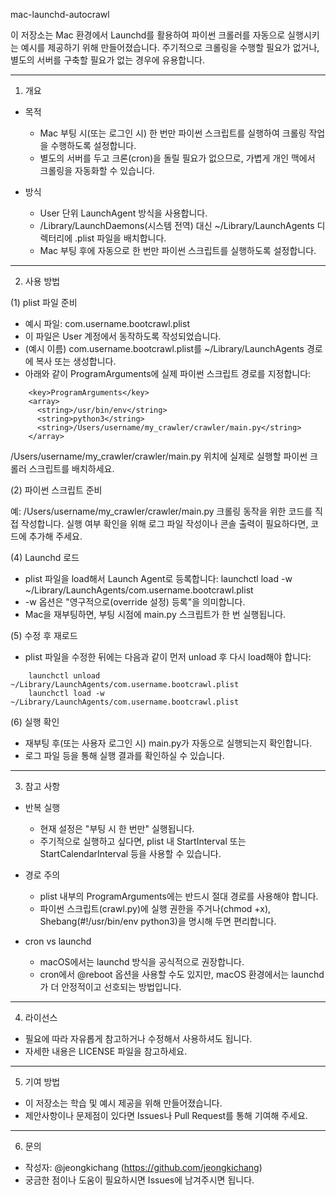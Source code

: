mac-launchd-autocrawl

이 저장소는 Mac 환경에서 Launchd를 활용하여 파이썬 크롤러를 자동으로 실행시키는 예시를 제공하기 위해 만들어졌습니다.
주기적으로 크롤링을 수행할 필요가 없거나, 별도의 서버를 구축할 필요가 없는 경우에 유용합니다.

--------------------------------------------------------------------------------
1. 개요

 - 목적
   * Mac 부팅 시(또는 로그인 시) 한 번만 파이썬 스크립트를 실행하여 크롤링 작업을 수행하도록 설정합니다.
   * 별도의 서버를 두고 크론(cron)을 돌릴 필요가 없으므로, 가볍게 개인 맥에서 크롤링을 자동화할 수 있습니다.

 - 방식
   * User 단위 LaunchAgent 방식을 사용합니다.
   * /Library/LaunchDaemons(시스템 전역) 대신 ~/Library/LaunchAgents 디렉터리에 .plist 파일을 배치합니다.
   * Mac 부팅 후에 자동으로 한 번만 파이썬 스크립트를 실행하도록 설정합니다.

--------------------------------------------------------------------------------
2. 사용 방법

(1) plist 파일 준비
  - 예시 파일: com.username.bootcrawl.plist
  - 이 파일은 User 계정에서 동작하도록 작성되었습니다.
  - (예시 이름) com.username.bootcrawl.plist를 ~/Library/LaunchAgents 경로에 복사 또는 생성합니다.
  - 아래와 같이 ProgramArguments에 실제 파이썬 스크립트 경로를 지정합니다:
```
    <key>ProgramArguments</key>
    <array>
      <string>/usr/bin/env</string>
      <string>python3</string>
      <string>/Users/username/my_crawler/crawler/main.py</string>
    </array>
```

/Users/username/my_crawler/crawler/main.py 위치에 실제로 실행할 파이썬 크롤러 스크립트를 배치하세요.

(2) 파이썬 스크립트 준비

예: /Users/username/my_crawler/crawler/main.py
크롤링 동작을 위한 코드를 직접 작성합니다.
실행 여부 확인을 위해 로그 파일 작성이나 콘솔 출력이 필요하다면, 코드에 추가해 주세요.

(4) Launchd 로드
  - plist 파일을 load해서 Launch Agent로 등록합니다:
    launchctl load -w ~/Library/LaunchAgents/com.username.bootcrawl.plist
  - -w 옵션은 "영구적으로(override 설정) 등록"을 의미합니다.
  - Mac을 재부팅하면, 부팅 시점에 main.py 스크립트가 한 번 실행됩니다.

(5) 수정 후 재로드
  - plist 파일을 수정한 뒤에는 다음과 같이 먼저 unload 후 다시 load해야 합니다:

```
    launchctl unload ~/Library/LaunchAgents/com.username.bootcrawl.plist
    launchctl load -w ~/Library/LaunchAgents/com.username.bootcrawl.plist
```

(6) 실행 확인
  - 재부팅 후(또는 사용자 로그인 시) main.py가 자동으로 실행되는지 확인합니다.
  - 로그 파일 등을 통해 실행 결과를 확인하실 수 있습니다.

--------------------------------------------------------------------------------
3. 참고 사항

 - 반복 실행
   * 현재 설정은 "부팅 시 한 번만" 실행됩니다.
   * 주기적으로 실행하고 싶다면, plist 내 StartInterval 또는 StartCalendarInterval 등을 사용할 수 있습니다.

 - 경로 주의
   * plist 내부의 ProgramArguments에는 반드시 절대 경로를 사용해야 합니다.
   * 파이썬 스크립트(crawl.py)에 실행 권한을 주거나(chmod +x), Shebang(#!/usr/bin/env python3)을 명시해 두면 편리합니다.

 - cron vs launchd
   * macOS에서는 launchd 방식을 공식적으로 권장합니다.
   * cron에서 @reboot 옵션을 사용할 수도 있지만, macOS 환경에서는 launchd가 더 안정적이고 선호되는 방법입니다.

--------------------------------------------------------------------------------
4. 라이선스

 - 필요에 따라 자유롭게 참고하거나 수정해서 사용하셔도 됩니다.
 - 자세한 내용은 LICENSE 파일을 참고하세요.

--------------------------------------------------------------------------------
5. 기여 방법

 - 이 저장소는 학습 및 예시 제공을 위해 만들어졌습니다.
 - 제안사항이나 문제점이 있다면 Issues나 Pull Request를 통해 기여해 주세요.

--------------------------------------------------------------------------------
6. 문의

 - 작성자: @jeongkichang (https://github.com/jeongkichang)
 - 궁금한 점이나 도움이 필요하시면 Issues에 남겨주시면 됩니다.
